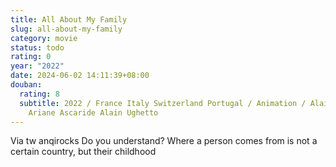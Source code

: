 ```yaml
---
title: All About My Family
slug: all-about-my-family
category: movie
status: todo
rating: 0
year: "2022"
date: 2024-06-02 14:11:39+08:00
douban:
  rating: 8
  subtitle: 2022 / France Italy Switzerland Portugal / Animation / Alain Ughetto /
    Ariane Ascaride Alain Ughetto
---
```


Via tw anqirocks Do you understand? Where a person comes from is not a certain country, but their childhood
